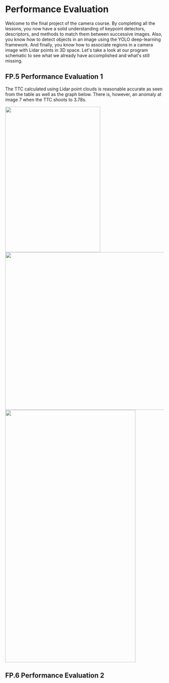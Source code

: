 # Performance Evaluation

Welcome to the final project of the camera course. By completing all the lessons, you now have a solid understanding of keypoint detectors, descriptors, and methods to match them between successive images. Also, you know how to detect objects in an image using the YOLO deep-learning framework. And finally, you know how to associate regions in a camera image with Lidar points in 3D space. Let's take a look at our program schematic to see what we already have accomplished and what's still missing.



## FP.5 Performance Evaluation 1

The TTC calculated using Lidar point clouds is reasonable accurate as seen from the table as well as the graph below. There is, however, an anomaly at image 7 when the TTC shoots to 3.78s.

<img src="misc/LiDAR_Summary.png" width="302" height="461" />

<img src="misc/LiDAR_TTC_Graph.png" width="808" height="500" />

<img src="misc/Det_Desc_Evaluation.png.png" width="414" height="800" />

## FP.6 Performance Evaluation 2


